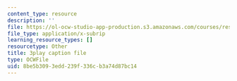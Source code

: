 ```yaml
---
content_type: resource
description: ''
file: https://ol-ocw-studio-app-production.s3.amazonaws.com/courses/res-9-003-brains-minds-and-machines-summer-course-summer-2015/8be5b3093edd239f336cb3a74d87bc14_7eUfAb8de8c.srt
file_type: application/x-subrip
learning_resource_types: []
resourcetype: Other
title: 3play caption file
type: OCWFile
uid: 8be5b309-3edd-239f-336c-b3a74d87bc14
---
```

